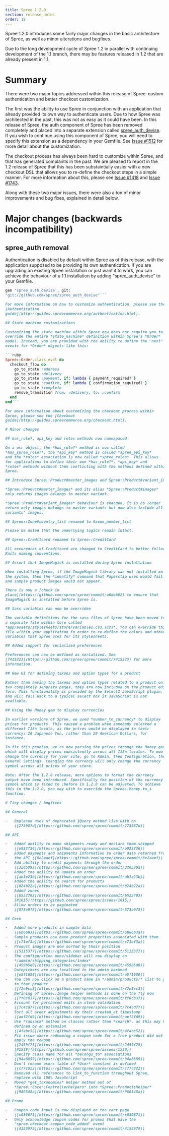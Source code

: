 ```yaml
---
title: Spree 1.2.0
section: release_notes
order: 18
---
```


Spree 1.2.0 introduces some fairly major changes in the basic
architecture of Spree, as well as minor alterations and bugfixes.

Due to the long development cycle of Spree 1.2 in parallel with
continuing development of the 1.1 branch, there may be features released
in 1.2 that are already present in 1.1.

# Summary

There were two major topics addressed within this release of Spree:
custom authentication and better checkout customization.

The first was the ability to use Spree in conjunction with an
application that already provided its own way to authenticate users. Due
to how Spree was architected in the past, this was not as easy as it
could have been. In this release of Spree, the auth component of Spree
has been removed completely and placed into a separate extension called
[spree_auth_devise](https://github.com/spree/spree_auth_devise). If
you wish to continue using this component of Spree, you will need to
specify this extension as a dependency in your Gemfile. See [Issue
#1512](https://github.com/spree/spree/pull/1512) for more detail about
the customization.

The checkout process has always been hard to customize within Spree, and
that has generated complaints in the past. We are pleased to report in
the 1.2 release of Spree that this has been substaintially easier with a
new checkout DSL that allows you to re-define the checkout steps in a
simple manner. For more information about this, please see [Issue
#1418](https://github.com/spree/spree/pull/1418) and [Issue
#1743](https://github.com/spree/spree/pull/1743).

Along with these two major issues, there were also a ton of minor
improvements and bug fixes, explained in detail below.

# Major changes (backwards incompatibility)

## spree_auth removal

Authentication is disabled by default within Spree as of this release,
with the application supposed to be providing its own authentication. If
you are upgrading an existing Spree installation or just want it to
work, you can achieve the behaviour of a 1.1 installation by adding
"spree_auth_devise" to your Gemfile.

````ruby
gem 'spree_auth_devise', git:
"git://github.com/spree/spree_auth_devise"```

For more information on how to customize authentication, please see the
[Authentication
guide](http://guides.spreecommerce.org/authentication.html).

## State machine customizations

Customizing the state machine within Spree now does not require you to
override the entire *state_machine* definition within Spree's *Order*
model. Instead, you are provided with the ability to define the "next"
events for *Order* objects like this:

```ruby
Spree::Order.class_eval do
  checkout_flow do
    go_to_state :address
    go_to_state :delivery
    go_to_state :payment, if: lambda { payment_required? }
    go_to_state :confirm, if: lambda { confirmation_required? }
    go_to_state :complete
    remove_transition from: :delivery, to: :confirm
  end
end```

For more information about customizing the checkout process within
Spree, please see the [Checkout
guide](http://guides.spreecommerce.org/checkout.html).

# Minor changes

## has_role?, api_key and roles methods now namespaced

On a usr object, the *has_role?* method is now called
*has_spree_role?*, the *api_key* method is called *spree_api_key*
and the *roles* association is now called *spree_roles*. This allows
for applications to define their own *has_role?*, *api_key* and
*roles* methods without them conflicting with the methods defined within
Spree.

## Introduce Spree::Product#master_images and Spree::Product#variant_images

*Spree::Product#master_images* and its alias *Spree::Product#images*
only returns images belongs to master variant.

*Spree::Product#variant_images* behaviour is changed, it is no longer
return only images belongs to master variants but now also include all
variants' images.

## Spree::Zone#country_list renamed to #zone_member_list

Please be noted that the underlying logics remain intact.

## Spree::Creditcard renamed to Spree::CreditCard

All occurences of Creditcard are changed to CreditCard to better follow
Rails naming conventions.

## Assert that ImageMagick is installed during Spree installation

When installing Spree, if the ImageMagick library was not installed on
the system, then the *identify* command that Paperclip uses would fail
and sample product images would not appear.

There is now a [check in
place](https://github.com/spree/spree/commit/a6deb62) to ensure that
ImageMagick is installed before Spree is.

## Sass variables can now be overriden

The variable definitions for the sass files of Spree have been moved to
a separate file within Core called
*app/assets/stylesheets/store/variables.css.scss*. You can override this
file within your application in order to re-define the colors and other
variables that Spree uses for its stylesheets.

## Added support for serialized preferences

Preferences can now be defined as serialized. See
[7415323](https://github.com/spree/spree/commit/7415323) for more
information.

## New UI for defining taxons and option types for a product

Rather than having the taxons and option types related to a product on
two completely separate pages, they are now included on the product edit
form. This functionality is provided by the Select2 JavaScript plugin,
and will fall back to a typical select box if JavaScript is not
available.

## Using the Money gem to display currencies

In earlier versions of Spree, we used *number_to_currency* to display
prices for products. This caused a problem when somebody selected a
different I18n locale, as the prices would be displayed in their
currency: 20 Japanese Yen, rather than 20 American Dollars, for
instance.

To fix this problem, we're now parsing the prices through the Money gem
which will display prices consistently across all I18n locales. To now
change the currency for your site, go to Admin, then Configuration, then
General Settings. Changing the currency will only change the currency
symbol across all prices of your store.

Note: After the 1.2.0 release, more options to format the currency
output have been introduced. Specifically the position of the currency
symbol which is fixed to :before in 1.2.0 can be adjusted. To achieve
this in the 1.2.0, you may wish to override the Spree::Money.to_s
function.

# Tiny changes / bugfixes

## General

-   Replaced uses of deprecated jQuery method live with on
    ([273987d](https://github.com/spree/spree/commit/273987d))

## API

-   Added ability to make shipments ready and declare them shipped
    ([e933f36](https://github.com/spree/spree/commit/e933f36))
-   Added payments and shipments information to order data returned from
    the API ([8c2aaef](https://github.com/spree/spree/commit/8c2aaef))
-   Add ability to credit payments through the order
    ([320599a](https://github.com/spree/spree/commit/320599a))
-   Added the ability to update an order
    ([ab1e23b](https://github.com/spree/spree/commit/ab1e23b))
-   Added the ability to search for products
    ([024b22a](https://github.com/spree/spree/commit/024b22a))
-   Added zones
    ([b522703](https://github.com/spree/spree/commit/b522703)
    [#1615](https://github.com/spree/spree/issues/1615))
-   Allow orders to be paginated
    ([873e9f8](https://github.com/spree/spree/commit/873e9f8))

## Core

-   Added more products in sample data
    ([6b66b3a](https://github.com/spree/spree/commit/6b66b3a))
-   Sample products now have product properties associated with them
    ([c71ef3a](https://github.com/spree/spree/commit/c71ef3a))
-   Product images are now sorted by their position
    ([5115377](https://github.com/spree/spree/commit/5115377))
-   The configuration menu/sidebar will now display on
    */admin/shipping_categories/index*
    ([459b5d0](https://github.com/spree/spree/commit/459b5d0))
-   Datepickers are now localized in the admin backend
    ([e5f1680](https://github.com/spree/spree/commit/e5f1680))
-   You can now click on a product name in */admin/products/* list to go
    to that product
    ([f2e9cc3](https://github.com/spree/spree/commit/f2e9cc3))
-   Defining of Spree::Image helper methods is done on the fly now
    ([ff0c837](https://github.com/spree/spree/commit/ff0c837))
-   Account for purchased units in stock validation
    ([7c4cd77](https://github.com/spree/spree/commit/7c4cd77))
-   Sort all order adjustments by their created_at timestamp
    ([aef2fd9](https://github.com/spree/spree/commit/aef2fd9))
-   Use *ransack* method on classes rather than *search*, as this may be
    defined by an extension
    ([4fabc52](https://github.com/spree/spree/commit/4fabc52))
-   Fix issue where redeeming a coupon code for a free product did not
    apply the coupon
    ([2459f75](https://github.com/spree/spree/commit/2459f75)
    [#1589](https://github.com/spree/spree/issues/1589))
-   Specify class name for all *belongs_to* associations
    ([94a6859](https://github.com/spree/spree/commit/94a6859))
-   Don't rename users table if *User* constant is defined
    ([c77c822](https://github.com/spree/spree/commit/c77c822))
-   Removed all references to link_to_function throughout Spree,
    replace with 100% JavaScript
-   Moved *get_taxonomies* helper method out of
    *Spree::Core::ControllerHelpers* into *Spree::ProductsHelper*
    ([980348a](https://github.com/spree/spree/commit/980348a))

## Promo

-   Coupon code input is now displayed on the cart page
    ([c030671](https://github.com/spree/spree/commit/c030671))
-   Only acknowledge coupon codes for promos that have the
    'spree.checkout.coupon_code_added' event
    ([4158979](https://github.com/spree/spree/commit/4158979))
````
